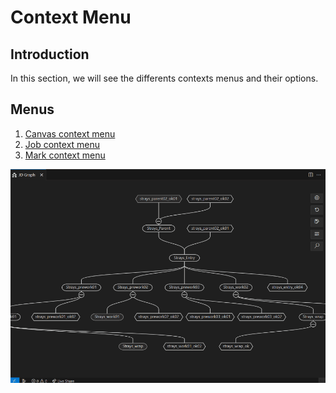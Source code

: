 # Context Menu

## Introduction

In this section, we will see the differents contexts menus and their options.

## Menus
1. [Canvas context menu](./CanvasMenu.md)
2. [Job context menu](./JobMenu.md)
3. [Mark context menu](./MarkMenu.md)

![gif featuring menus](./assets/CTXsMenus.gif)

